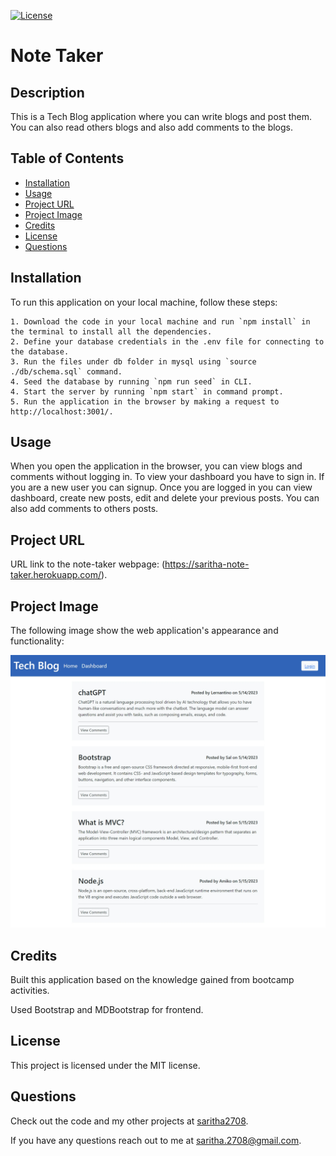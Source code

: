 
  [![License](https://img.shields.io/badge/License-MIT-yellow.svg)](https://opensource.org/licenses/MIT)
  # Note Taker


  ## Description

  This is a Tech Blog application where you can write blogs and post them. You can also read others blogs and also add comments to the blogs.  

  ## Table of Contents

  * [Installation](#installation)
  * [Usage](#usage)
  * [Project URL](#project-url)
  * [Project Image](#project-image)
  * [Credits](#credits)
  * [License](#license)
  * [Questions](#questions)
  
  ## Installation

  To run this application on your local machine, follow these steps:

    1. Download the code in your local machine and run `npm install` in the terminal to install all the dependencies.
    2. Define your database credentials in the .env file for connecting to the database.
    3. Run the files under db folder in mysql using `source ./db/schema.sql` command.
    4. Seed the database by running `npm run seed` in CLI.
    4. Start the server by running `npm start` in command prompt.
    5. Run the application in the browser by making a request to http://localhost:3001/.  

  ## Usage

  When you open the application in the browser, you can view blogs and comments without logging in. To view your dashboard you have to sign in. If you are a new user you can signup. Once you are logged in you can view dashboard, create new posts, edit and delete your previous posts. You can also add comments to others posts.
  

  ## Project URL

  URL link to the note-taker webpage:
  (https://saritha-note-taker.herokuapp.com/).


  ## Project Image
  
  The following image show the web application's appearance and functionality:

  ![Contains links to Home, Dashboard and Login in the navbar. The blogs are rendered on the homepage](./public/images/tech-blog.png)

  ## Credits

  Built this application based on the knowledge gained from bootcamp activities.

  Used Bootstrap and MDBootstrap for frontend.

  ## License

  This project is licensed under the MIT license.

  ## Questions

   Check out the code and my other projects at [saritha2708](https://github.com/saritha2708).
   
   If you have any questions reach out to me at [saritha.2708@gmail.com](mailto:saritha.2708@gmail.com).

  